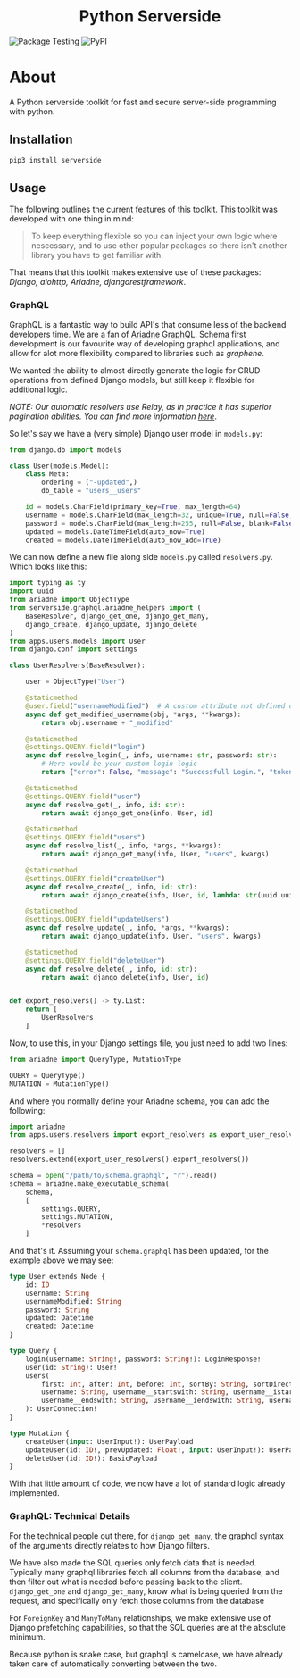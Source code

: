 <div align="center">
    <h1>Python Serverside</h1>
</div>

![Package Testing](https://github.com/stacksmithco/python-serverside/workflows/Package%20Testing/badge.svg)
![PyPI](https://img.shields.io/pypi/v/serverside?label=pypi%3A%20serverside)

# About

A Python serverside toolkit for fast and secure server-side programming with python.

## Installation

```bash
pip3 install serverside
```

## Usage

The following outlines the current features of this toolkit. This toolkit was developed
with one thing in mind:

 > To keep everything flexible so you can     inject your own logic where nescessary, and to use other popular packages so there isn't another library you have to get familiar with.

That means that this toolkit makes extensive use of these packages: _Django, aiohttp, Ariadne, djangorestframework_.

### GraphQL

GraphQL is a fantastic way to build API's that consume less of the backend
developers time. We are a fan of [Ariadne GraphQL](https://ariadnegraphql.org). Schema first development is our
favourite way of developing graphql applications, and allow for alot more flexibility compared to libraries such as _graphene_.

We wanted the ability to almost directly generate the logic for CRUD operations from defined Django models, but still keep it flexible for additional logic.

_NOTE: Our automatic resolvers use Relay, as in practice it has superior pagination
abilities. You can find more information [here](https://facebook.github.io/relay/graphql/connections.htm)_.

So let's say we have a (very simple) Django user model in `models.py`:

```python
from django.db import models

class User(models.Model):
    class Meta:
        ordering = ("-updated",)
        db_table = "users__users"

    id = models.CharField(primary_key=True, max_length=64)
    username = models.CharField(max_length=32, unique=True, null=False, blank=False)
    password = models.CharField(max_length=255, null=False, blank=False)
    updated = models.DateTimeField(auto_now=True)
    created = models.DateTimeField(auto_now_add=True)
```

We can now define a new file along side `models.py` called `resolvers.py`. Which looks like this:

```python
import typing as ty
import uuid
from ariadne import ObjectType
from serverside.graphql.ariadne_helpers import (
    BaseResolver, django_get_one, django_get_many,
    django_create, django_update, django_delete
)
from apps.users.models import User
from django.conf import settings

class UserResolvers(BaseResolver):

    user = ObjectType("User")

    @staticmethod
    @user.field("usernameModified")  # A custom attribute not defined on the Model
    async def get_modified_username(obj, *args, **kwargs):
        return obj.username + "_modified"

    @staticmethod
    @settings.QUERY.field("login")
    async def resolve_login(_, info, username: str, password: str):
        # Here would be your custom login logic
        return {"error": False, "message": "Successfull Login.", "token": "123"}

    @staticmethod
    @settings.QUERY.field("user")
    async def resolve_get(_, info, id: str):
        return await django_get_one(info, User, id)

    @staticmethod
    @settings.QUERY.field("users")
    async def resolve_list(_, info, *args, **kwargs):
        return await django_get_many(info, User, "users", kwargs)

    @staticmethod
    @settings.QUERY.field("createUser")
    async def resolve_create(_, info, id: str):
        return await django_create(info, User, id, lambda: str(uuid.uuid4()))  # Custom pk generator

    @staticmethod
    @settings.QUERY.field("updateUsers")
    async def resolve_update(_, info, *args, **kwargs):
        return await django_update(info, User, "users", kwargs)

    @staticmethod
    @settings.QUERY.field("deleteUser")
    async def resolve_delete(_, info, id: str):
        return await django_delete(info, User, id)


def export_resolvers() -> ty.List:
    return [
        UserResolvers
    ]
```

Now, to use this, in your Django settings file, you just need to add two lines:

```python
from ariadne import QueryType, MutationType

QUERY = QueryType()
MUTATION = MutationType()
```

And where you normally define your Ariadne schema, you can add the following:

```python
import ariadne
from apps.users.resolvers import export_resolvers as export_user_resolvers

resolvers = []
resolvers.extend(export_user_resolvers().export_resolvers())

schema = open("/path/to/schema.graphql", "r").read()
schema = ariadne.make_executable_schema(
    schema,
    [
        settings.QUERY,
        settings.MUTATION,
        *resolvers
    ]
```

And that's it. Assuming your `schema.graphql` has been updated, for the example above we may see:

```graphql
type User extends Node {
    id: ID
    username: String
    usernameModified: String
    password: String
    updated: Datetime
    created: Datetime
}

type Query {
    login(username: String!, password: String!): LoginResponse!
    user(id: String): User!
    users(
        first: Int, after: Int, before: Int, sortBy: String, sortDirection: String,
        username: String, username__startswith: String, username__istartswith: String,
        username__endswith: String, username__iendswith: String, username__contains: String, username__icontains: String,
    ): UserConnection!
}

type Mutation {
    createUser(input: UserInput!): UserPayload
    updateUser(id: ID!, prevUpdated: Float!, input: UserInput!): UserPayload
    deleteUser(id: ID!): BasicPayload
}
```

With that little amount of code, we now have a lot of standard logic already implemented.

### GraphQL: Technical Details

For the technical people out there, for `django_get_many`, the graphql syntax of the arguments directly relates to how Django filters.

We have also made the SQL queries only fetch data that is needed. Typically many
graphql libraries fetch all columns from the database, and then filter out what is
needed before passing back to the client. `django_get_one` and `django_get_many`, know what is being queried from the request, and specifically only fetch those columns from the database

For `ForeignKey` and `ManyToMany` relationships, we make extensive use of Django prefetching capabilities, so that the SQL queries are at the absolute minimum.

Because python is snake case, but graphql is camelcase, we have already taken care of automatically converting between the two.
